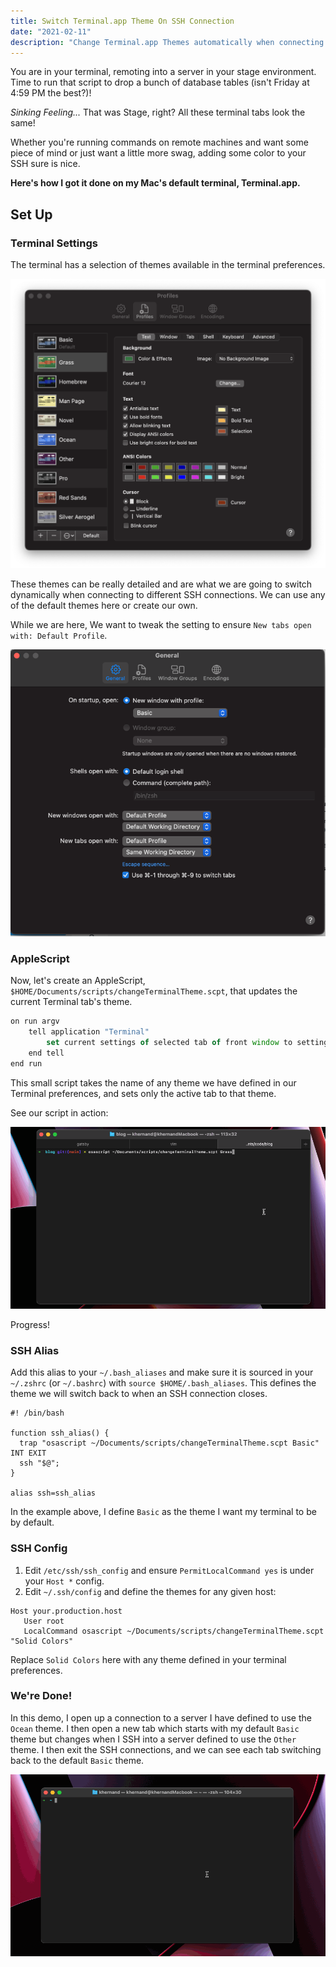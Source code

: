 ```yaml
---
title: Switch Terminal.app Theme On SSH Connection
date: "2021-02-11"
description: "Change Terminal.app Themes automatically when connecting to different SSH hosts."
---
```


You are in your terminal, remoting into a server in your stage
environment. Time to run that script to drop a bunch of database tables
(isn't Friday at 4:59 PM the best?)!

*Sinking Feeling...* That was Stage, right? All these terminal tabs look
the same!

Whether you're running commands on remote machines and want some piece
of mind or just want a little more swag, adding some color to your SSH
sure is nice.

**Here's how I got it done on my Mac's default terminal, Terminal.app.**

## Set Up

### Terminal Settings

The terminal has a selection of themes available in the terminal
preferences.

![Terminal Preferences](./terminal-preferences.png)

These themes can be really detailed and are what we are going to switch
dynamically when connecting to different SSH connections. We can use any
of the default themes here or create our own.

While we are here, We want to tweak the setting to ensure
`New tabs open with: Default Profile`.

![Terminal Preferences](./settings.png)

### AppleScript 

Now, let's create an AppleScript, 
`$HOME/Documents/scripts/changeTerminalTheme.scpt`, 
that updates the current Terminal tab's theme. 

```javascript
on run argv
    tell application "Terminal"
        set current settings of selected tab of front window to settings set (item 1 of argv)
    end tell
end run
```

This small script takes the name of any theme we have defined in our 
Terminal preferences, and sets only the active tab to that theme.

See our script in action:

![AppleScript Demo](./apple-script-demo.gif)

Progress!

### SSH Alias

Add this alias to your `~/.bash_aliases` and make sure it is sourced
in your `~/.zshrc` (or `~/.bashrc`) with `source $HOME/.bash_aliases`.
This defines the theme we will switch back to when an SSH connection
closes.

```shell
#! /bin/bash

function ssh_alias() {
  trap "osascript ~/Documents/scripts/changeTerminalTheme.scpt Basic" INT EXIT
  ssh "$@";
}

alias ssh=ssh_alias
```

In the example above, I define `Basic` as the theme I want my terminal
to be by default.

### SSH Config

1. Edit `/etc/ssh/ssh_config` and ensure `PermitLocalCommand yes` is under your `Host *` config.
2. Edit `~/.ssh/config` and define the themes for any given host:
```shell
Host your.production.host
   User root
   LocalCommand osascript ~/Documents/scripts/changeTerminalTheme.scpt "Solid Colors"
```
Replace `Solid Colors` here with any theme defined in your terminal 
preferences.

### We're Done!

In this demo, I open up a connection to a server I have defined to use
the `Ocean` theme. I then open a new tab which starts with my default
`Basic` theme but changes when I SSH into a server defined to use the
`Other` theme. I then exit the SSH connections, and we can see each tab
switching back to the default `Basic` theme.

![AppleScript Demo](./final-demo.gif)


